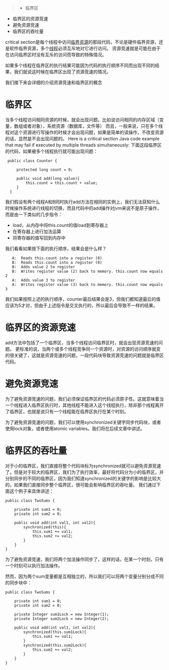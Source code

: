 > * 临界区
* 临界区的资源竞速
* 避免资源竞速
* 临界区的吞吐量


critical section是每个线程中访问[临界资源](http://baike.baidu.com/item/%E4%B8%B4%E7%95%8C%E8%B5%84%E6%BA%90)的那段代码，不论是硬件临界资源，还是软件临界资源，多个[线程](http://baike.baidu.com/item/%E7%BA%BF%E7%A8%8B)必须互斥地对它进行访问。
资源竞速就是可能在由于在访问临界区时没有互斥的访问而导致的特殊情况。

如果多个线程在临界区的执行结果可能因为代码的执行顺序不同而出现不同的结果，我们就说这时候在临界区出现了资源竞速的情况。

我们接下来会详细的介绍资源竞速和临界区的概念

# 临界区

当多个线程访问相同资源的时候，就会出现问题。比如说访问相同的内存区域（变量，数组或者对象），系统资源（数据库，文件等）
而且，一般来说，只在多个线程对这个资源进行写操作的时候才会出现问题，如果是简单的读操作，不改变资源的话，显然是不会出现问题的。
Here is a critical section Java code example that may fail if executed by multiple threads simultaneously:
下面这段临界区的代码，如果被多个线程执行就可能出现问题：
```
 public class Counter {

     protected long count = 0;

     public void add(long value){
         this.count = this.count + value;
     }
  }

```

我们假设有两个线程A和B同时执行add方法在相同的实例上，我们无法获知什么时候操作系统进行线程的切换，而且代码中的add操作对jvm来说不是原子操作，而是由一下类似的几步指令：
* load，从内存中将this.count的值load到寄存器上
* 在寄存器上进行加法运算
* 将寄存器的值写回到内存中

我们看看如果按下面的执行顺序，结果会是什么样？
```
   A:  Reads this.count into a register (0)
   B:  Reads this.count into a register (0)
   B:  Adds value 2 to register
   B:  Writes register value (2) back to memory. this.count now equals 2
   A:  Adds value 3 to register
   A:  Writes register value (3) back to memory. this.count now equals 3
```

我们如果按照上述的执行顺序，counter最后结果会是3，但我们都知道最后的值应该为5才对，但由于上述指令是交叉执行的，所以最后会导致不一样的结果。

# 临界区的资源竞速

add方法中包括了一个临界区，当多个线程访问临界区时，就会出现资源竞速的问题。
更标准的说，当两个或多个线程竞争同一个资源时，对资源的访问顺序就变的很关键了，这就是资源竞速的问题，一段代码块导致资源竞速的问题就是临界区代码。

# 避免资源竞速

为了避免资源竞速的问题，我们必须保证临界区的代码必须原子性。这就意味着当一个线程进入临界区执行时，其他线程不能进入这个线程执行，除非那个线程离开了临界区，也就是说只有一个线程能在临界区执行在某个时刻。

为了避免资源竞速的问题，我们可以使用synchronized关键字同步代码块，或者使用lock对象，或者使用atomic variables。我们将在后续文章中讲述。

# 临界区的吞吐量

对于小的临界区，我们直接将整个代码块标为synchronized就可以避免资源竞速了。但是对于较大的临界区，我们为了执行效率，最好将代码分为小的临界区，并分别同步的不同的临界区，因为我们知道synchronized的关键字的影响是比较大的。如果我们直接同步整个临界区，很可能会影响临界区的吞吐量。
我们通过下面这个例子来具体讲述：
```
public class TwoSums {
    
    private int sum1 = 0;
    private int sum2 = 0;
    
    public void add(int val1, int val2){
        synchronized(this){
            this.sum1 += val1;   
            this.sum2 += val2;
        }
    }
}
```

为了避免资源竞速，我们将两个加法操作同步了，这样的话，在某一个时刻，只有一个时刻可以执行加法操作。

然而，因为两个sum变量都是互相独立的，所以我们可以将两个变量分别分成不同的同步块中：
```
public class TwoSums {
    
    private int sum1 = 0;
    private int sum2 = 0;

    private Integer sum1Lock = new Integer(1);
    private Integer sum2Lock = new Integer(2);

    public void add(int val1, int val2){
        synchronized(this.sum1Lock){
            this.sum1 += val1;   
        }
        synchronized(this.sum2Lock){
            this.sum2 += val2;
        }
    }
}
```
